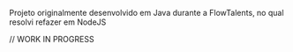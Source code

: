 Projeto originalmente desenvolvido em Java durante a FlowTalents, no qual resolvi refazer em NodeJS


// WORK IN PROGRESS